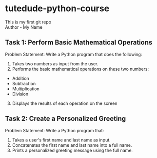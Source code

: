 # tutedude-python-course
This is my first git repo  
Author - My Name

## Task 1: Perform Basic Mathematical Operations
Problem Statement: Write a Python program that does the following:
1. Takes two numbers as input from the user.
2. Performs the basic mathematical operations on these two numbers:
- Addition
- Subtraction
- Multiplication
- Division
3. Displays the results of each operation on the screen

## Task 2: Create a Personalized Greeting
Problem Statement: Write a Python program that:
1. Takes a user's first name and last name as input.
2. Concatenates the first name and last name into a full name.
3. Prints a personalized greeting message using the full name.